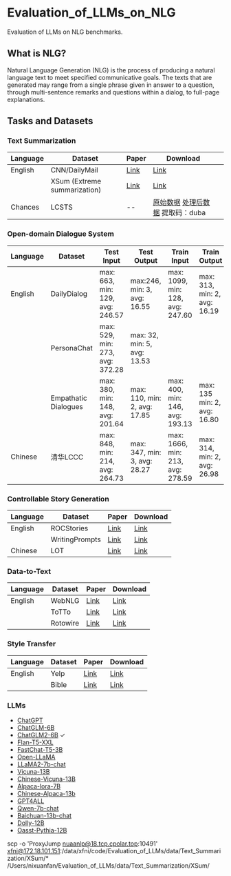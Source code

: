 # Evaluation_of_LLMs_on_NLG
Evaluation of LLMs on NLG benchmarks.

## What is NLG?

Natural Language Generation (NLG) is the process of producing a natural language text to meet specified communicative goals. The texts that are generated may range from a single phrase given in answer to a question, through multi-sentence remarks and questions within a dialog, to full-page explanations.

## Tasks and Datasets

### Text Summarization

| Language | Dataset                      | Paper                                          | Download                                                     |      |
| -------- | ---------------------------- | ---------------------------------------------- | ------------------------------------------------------------ | ---- |
| English  | CNN/DailyMail                | [Link](https://arxiv.org/pdf/1602.06023v5.pdf) | [Link](https://github.com/abisee/cnn-dailymail)              |      |
|          | XSum (Extreme summarization) | [Link](https://arxiv.org/pdf/1808.08745v1.pdf) | [Link](https://github.com/EdinburghNLP/XSum/tree/master/XSum-Dataset) |      |
| Chances  | LCSTS                        | --                                             | [原始数据](https://www.jianshu.com/p/8f52352f0748?tdsourcetag=s_pcqq_aiomsg) [处理后数据](https://pan.baidu.com/share/init?surl=80aTaZe-5jopVBBJhBrTWg) 提取码：duba |      |



### Open-domain Dialogue System

| Language | Dataset              | Test Input                      | Test Output                  | Train Input                      | Train Output                 | Paper                                          | Download                                                     |
| -------- | -------------------- | ------------------------------- | ---------------------------- | -------------------------------- | ---------------------------- | ---------------------------------------------- | ------------------------------------------------------------ |
| English  | DailyDialog          | max: 663, min: 129, avg: 246.57 | max:246, min: 3, avg: 16.55  | max: 1099, min: 128, avg: 247.60 | max: 313, min: 2, avg: 16.19 | [Link](https://arxiv.org/pdf/1710.03957v1.pdf) | [Link](http://yanran.li/dailydialog)                         |
|          | PersonaChat          | max: 529, min: 273, avg: 372.28 | max: 32, min: 5, avg: 13.53  |                                  |                              | [Link](https://arxiv.org/abs/1801.07243)       | [Link](https://www.kaggle.com/datasets/atharvjairath/personachat) |
|          | Empathatic Dialogues | max: 380, min: 148, avg: 201.64 | max: 110, min: 2, avg: 17.85 | max: 400, min: 146, avg: 193.13  | max: 135 min: 2, avg: 16.80  | [Link](https://arxiv.org/abs/1811.00207)       | [Link](https://www.kaggle.com/datasets/atharvjairath/empathetic-dialogues-facebook-ai) |
| Chinese  | 清华LCCC             | max: 848, min: 214, avg: 264.73 | max: 347, min: 3, avg: 28.27 | max: 1666, min: 213, avg: 278.59 | max: 314, min: 2, avg: 26.98 | [Link](https://arxiv.org/abs/2008.03946)       | [Link](https://github.com/thu-coai/CDial-GPT)                |



### Controllable Story Generation

| Language | Dataset        | Paper                                                        | Download                                                     |
| -------- | -------------- | ------------------------------------------------------------ | ------------------------------------------------------------ |
| English  | ROCStories     | [Link](https://aclanthology.org/N16-1098.pdf)                | [Link](https://cs.rochester.edu/nlp/rocstories/)             |
|          | WritingPrompts | [Link](https://arxiv.org/pdf/1805.04833v1.pdf)               | [Link](https://www.kaggle.com/ratthachat/writing-prompts)    |
| Chinese  | LOT            | [Link](https://direct.mit.edu/tacl/article/doi/10.1162/tacl_a_00469/110537/LOT-A-Story-Centric-Benchmark-for-Evaluating) | [Link](https://cloud.tsinghua.edu.cn/d/0cf033b0c7c049be855d/) |



### Data-to-Text

| Language | Dataset  | Paper                                          | Download                                                  |
| -------- | -------- | ---------------------------------------------- | --------------------------------------------------------- |
| English  | WebNLG   | [Link](https://aclanthology.org/P17-1017.pdf)  | [Link](https://webnlg-challenge.loria.fr/)                |
|          | ToTTo    | [Link](https://arxiv.org/pdf/2004.14373v3.pdf) | [Link](https://github.com/google-research-datasets/totto) |
|          | Rotowire | [Link](https://arxiv.org/pdf/1707.08052v1.pdf) | [Link](https://github.com/harvardnlp/boxscore-data)       |



### Style Transfer

| Language | Dataset | Paper                                                        | Download                                                     |
| -------- | ------- | ------------------------------------------------------------ | ------------------------------------------------------------ |
| English  | Yelp    | [Link](https://arxiv.org/abs/1705.09655)                     | [Link](https://github.com/shentianxiao/language-style-transfer/tree/master) |
|          | Bible   | [Link](https://royalsocietypublishing.org/doi/full/10.1098/rsos.171920) | [Link](https://github.com/keithecarlson/StyleTransferBibleData) |



### LLMs

- [ChatGPT](https://chat.openai.com/auth/login)
- [ChatGLM-6B](https://huggingface.co/THUDM/chatglm-6b)
- [ChatGLM2-6B](https://huggingface.co/THUDM/chatglm2-6b)  $\checkmark$ 
- [Flan-T5-XXL](https://huggingface.co/google/flan-t5-xxl)
- [FastChat-T5-3B](https://huggingface.co/lmsys/fastchat-t5-3b-v1.0)
- [Open-LLaMA](https://github.com/openlm-research/open_llama) 
- [LLaMA2-7b-chat](https://huggingface.co/meta-llama/Llama-2-7b-chat-hf)
- [Vicuna-13B](https://github.com/lm-sys/FastChat) 
- [Chinese-Vicuna-13B](https://huggingface.co/Chinese-Vicuna/Chinese-Vicuna-lora-13b-belle-and-guanaco) 
- [Alpaca-lora-7B](https://github.com/tatsu-lab/stanford_alpaca)
- [Chinese-Alpaca-13b](https://github.com/ymcui/Chinese-LLaMA-Alpaca/wiki) 
- [GPT4ALL ](https://huggingface.co/nomic-ai/gpt4all-13b-snoozy?text=My+name+is+Julien+and+I+like+to)
- [Qwen-7b-chat](https://huggingface.co/Qwen/Qwen-7B-Chat)
- [Baichuan-13b-chat](https://huggingface.co/baichuan-inc/Baichuan-13B-Chat)
-  [Dolly-12B](https://huggingface.co/databricks/dolly-v2-12b)
- [Oasst-Pythia-12B ](https://huggingface.co/OpenAssistant)



scp -o 'ProxyJump nuaanlp@18.tcp.cpolar.top:10491' xfni@172.18.101.151:/data/xfni/code/Evaluation_of_LLMs/data/Text_Summarization/XSum/* /Users/nixuanfan/Evaluation_of_LLMs/data/Text_Summarization/XSum/

